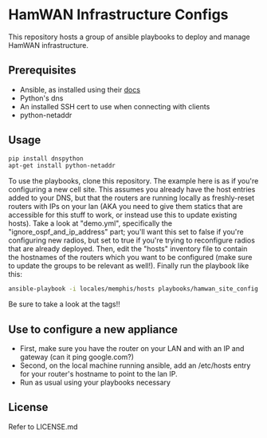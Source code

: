 # HamWAN Infrastructure Configs
This repository hosts a group of ansible playbooks to deploy and manage HamWAN infrastructure.

## Prerequisites
* Ansible, as installed using their [docs](http://docs.ansible.com/intro_installation.html)
* Python's dns
* An installed SSH cert to use when connecting with clients
* python-netaddr

## Usage
```bash
pip install dnspython
apt-get install python-netaddr
```
To use the playbooks, clone this repository. The example here is as if you're configuring a new cell site. This assumes you already have the host entries added to your DNS, but that the routers are running locally as freshly-reset routers with IPs on your lan (AKA you need to give them statics that are accessible for this stuff to work, or instead use this to update existing hosts). Take a look at "demo.yml", specifically the "ignore_ospf_and_ip_address" part; you'll want this set to false if you're configuring new radios, but set to true if you're trying to reconfigure radios that are already deployed. Then, edit the "hosts" inventory file to contain the hostnames of the routers which you want to be configured (make sure to update the groups to be relevant as well!). Finally run the playbook like this:
```bash
ansible-playbook -i locales/memphis/hosts playbooks/hamwan_site_config.yml
```
Be sure to take a look at the tags!!

## Use to configure a new appliance
* First, make sure you have the router on your LAN and with an IP and gateway (can it ping google.com?)
* Second, on the local machine running ansible, add an /etc/hosts entry for your router's hostname to point to the lan IP.
* Run as usual using your playbooks necessary

## License
Refer to LICENSE.md
